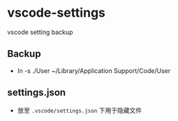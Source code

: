 # vscode-settings
vscode setting backup


## Backup

* ln -s ./User ~/Library/Application Support/Code/User

## settings.json

* 放至 `.vscode/settings.json` 下用于隐藏文件
